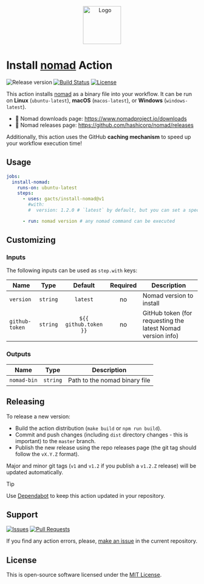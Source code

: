 <p align="center">
  <img src="https://hsto.org/webt/35/4-/o-/354-o-9pgi-abkq7d5mxu_-jxyc.png" alt="Logo" width="100" />
</p>

# Install [nomad][nomad] Action

![Release version][badge_release_version]
[![Build Status][badge_build]][link_build]
[![License][badge_license]][link_license]

This action installs [nomad][nomad] as a binary file into your workflow. It can be run on **Linux** (`ubuntu-latest`),
**macOS** (`macos-latest`), or **Windows** (`windows-latest`).

- 💾 Nomad downloads page: <https://www.nomadproject.io/downloads>
- 🚀 Nomad releases page: <https://github.com/hashicorp/nomad/releases>

Additionally, this action uses the GitHub **caching mechanism** to speed up your workflow execution time!

## Usage

```yaml
jobs:
  install-nomad:
    runs-on: ubuntu-latest
    steps:
      - uses: gacts/install-nomad@v1
        #with:
        #  version: 1.2.0 # `latest` by default, but you can set a specific version to install

      - run: nomad version # any nomad command can be executed
```

## Customizing

### Inputs

The following inputs can be used as `step.with` keys:

| Name           |   Type   |        Default        | Required | Description                                                 |
|----------------|:--------:|:---------------------:|:--------:|-------------------------------------------------------------|
| `version`      | `string` |       `latest`        |    no    | Nomad version to install                                    |
| `github-token` | `string` | `${{ github.token }}` |    no    | GitHub token (for requesting the latest Nomad version info) |

### Outputs

| Name        |   Type   | Description                   |
|-------------|:--------:|-------------------------------|
| `nomad-bin` | `string` | Path to the nomad binary file |

## Releasing

To release a new version:

- Build the action distribution (`make build` or `npm run build`).
- Commit and push changes (including `dist` directory changes - this is important) to the `master` branch.
- Publish the new release using the repo releases page (the git tag should follow the `vX.Y.Z` format).

Major and minor git tags (`v1` and `v1.2` if you publish a `v1.2.Z` release) will be updated automatically.

> [!TIP]
> Use [Dependabot](https://bit.ly/45zwLL1) to keep this action updated in your repository.

## Support

[![Issues][badge_issues]][link_issues]
[![Pull Requests][badge_pulls]][link_pulls]

If you find any action errors, please, [make an issue][link_create_issue] in the current repository.

## License

This is open-source software licensed under the [MIT License][link_license].

[badge_build]:https://img.shields.io/github/actions/workflow/status/gacts/install-nomad/tests.yml?branch=main&maxAge=30
[badge_release_version]:https://img.shields.io/github/release/gacts/install-nomad.svg?maxAge=30
[badge_license]:https://img.shields.io/github/license/gacts/install-nomad.svg?longCache=true
[badge_release_date]:https://img.shields.io/github/release-date/gacts/install-nomad.svg?maxAge=180
[badge_commits_since_release]:https://img.shields.io/github/commits-since/gacts/install-nomad/latest.svg?maxAge=45
[badge_issues]:https://img.shields.io/github/issues/gacts/install-nomad.svg?maxAge=45
[badge_pulls]:https://img.shields.io/github/issues-pr/gacts/install-nomad.svg?maxAge=45

[link_build]:https://github.com/gacts/install-nomad/actions
[link_license]:https://github.com/gacts/install-nomad/blob/master/LICENSE
[link_issues]:https://github.com/gacts/install-nomad/issues
[link_create_issue]:https://github.com/gacts/install-nomad/issues/new
[link_pulls]:https://github.com/gacts/install-nomad/pulls

[nomad]:https://github.com/hashicorp/nomad
